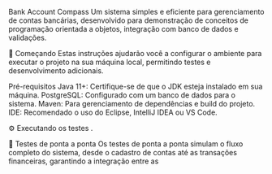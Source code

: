 Bank Account Compass
Um sistema simples e eficiente para gerenciamento de contas bancárias, desenvolvido para demonstração de conceitos de programação orientada a objetos, integração com banco de dados e validações.

🚀 Começando
Estas instruções ajudarão você a configurar o ambiente para executar o projeto na sua máquina local, permitindo testes e desenvolvimento adicionais.

Pré-requisitos
Java 11+: Certifique-se de que o JDK esteja instalado em sua máquina.
PostgreSQL: Configurado com um banco de dados para o sistema.
Maven: Para gerenciamento de dependências e build do projeto.
IDE: Recomendado o uso do Eclipse, IntelliJ IDEA ou VS Code.

⚙️ Executando os testes
.

🔩 Testes de ponta a ponta
Os testes de ponta a ponta simulam o fluxo completo do sistema, desde o cadastro de contas até as transações financeiras, garantindo a integração entre as
